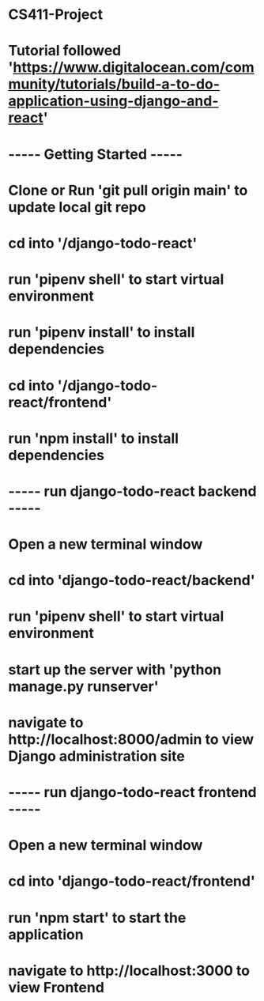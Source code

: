 # CS411-Project

# Tutorial followed 'https://www.digitalocean.com/community/tutorials/build-a-to-do-application-using-django-and-react'


# ----- Getting Started -----
# Clone or Run 'git pull origin main' to update local git repo
# cd into '/django-todo-react'
# run 'pipenv shell' to start virtual environment
# run 'pipenv install' to install dependencies
# cd into '/django-todo-react/frontend'
# run 'npm install' to install dependencies

# ----- run django-todo-react backend -----
# Open a new terminal window
# cd into 'django-todo-react/backend'
# run 'pipenv shell' to start virtual environment
# start up the server with 'python manage.py runserver'
# navigate to http://localhost:8000/admin to view Django administration site

# ----- run django-todo-react frontend -----
# Open a new terminal window
# cd into 'django-todo-react/frontend'
# run 'npm start' to start the application
# navigate to http://localhost:3000 to view Frontend
